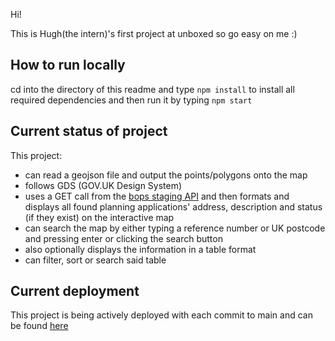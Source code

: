 Hi!

This is Hugh(the intern)'s first project at unboxed so go easy on me :)

## How to run locally

cd into the directory of this readme and type ```npm install``` to install all required dependencies and then run it by typing ```npm start```

## Current status of project

This project:
- can read a geojson file and output the points/polygons onto the map
- follows GDS (GOV.UK Design System)
- uses a GET call from the [bops staging API](https://southwark.bops-staging.services/api/docs/index.html?urls.primaryName=API%20V2%20Docs]) and then formats and displays all found planning applications' address, description and status (if they exist) on the interactive map
- can search the map by either typing a reference number or UK postcode and pressing enter or clicking the search button
- also optionally displays the information in a table format
- can filter, sort or search said table

## Current deployment

This project is being actively deployed with each commit to main and can be found [here](https://planning-applications-map-25c36e62b6c2.herokuapp.com/)
